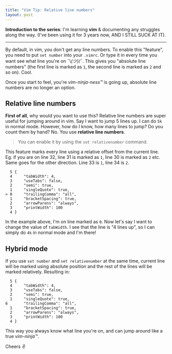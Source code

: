 ```yaml
---
title: "Vim Tip: Relative line numbers"
layout: post
---
```


**Introduction to the series**: I'm learning **vim** & documenting any struggles along the way. (I've been using it for 3 years now, AND I STILL SUCK AT IT).

---

By default, in vim, you don't get any line numbers. To enable this "feature", you need to put `set number` into your `.vimrc`. Or type it in every time you want see what line you're on ¯\\_(ツ)_/¯. This gives you "absolute line numbers" (the first line is marked as `1`, the second line is marked as `2` and so on). Cool.

Once you start to feel, you're *vim-ninja-ness™* is going up, absolute line numbers are no longer an option.

## Relative line numbers

**First of all**, why would you want to use this? Relative line numbers are super useful for jumping around in vim. Say I want to jump 5 lines up. I can do `5k` in normal mode. However, how do I know, how many lines to jump? Do you count them by hand? No. You use **relative line numbers**.

> You can enable it by using the `set relativenumber` command.

This feature marks every line using a relative offset from the current line. Eg. if you are on line 32, line 31 is marked as `1`, line 30 is marked as `2` etc. Same goes for the other direction. Line 33 is `1`, line 34 is `2`.

```
  5 {
  4     "tabWidth": 4,
  3     "useTabs": false,
  2     "semi": true,
  1     "singleQuote": true,
> 0     "trailingComma": "all",
  1     "bracketSpacing": true,
  2     "arrowParens": "always",
  3     "printWidth": 100
  4 }
```

In the example above, I'm on line marked as `0`. Now let's say I want to change the value of `tabWidth`. I see that the line is "4 lines up", so I can simply do `4k` in normal mode and I'm there!

## Hybrid mode

If you use `set number` and `set relativenumber` at the same time, current line will be marked using absolute position and the rest of the lines will be marked relatively. Resulting in:

```
  5 {
  4     "tabWidth": 4,
  3     "useTabs": false,
  2     "semi": true,
  1     "singleQuote": true,
6       "trailingComma": "all",
  1     "bracketSpacing": true,
  2     "arrowParens": "always",
  3     "printWidth": 100
  4 }
```

This way you always know what line you're on, and can jump around like a true _vim-ninja™_.

Cheers ✌️
